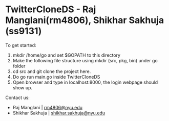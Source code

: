 # TwitterCloneDS - Raj Manglani(rm4806), Shikhar Sakhuja (ss9131)
To get started:
1. mkdir /home/go and set $GOPATH to this directory 
2. Make the following file structure using mkdir (src, pkg, bin) under go folder
3. cd src and git clone the project here.
4. Do go run main.go inside TwitterCloneDS
5. Open browser and type in localhost:8000, the login webpage should show up.

Contact us: 
- Raj Manglani | rm4806@nyu.edu
- Shikhar Sakhuja | shikhar.sakhuja@nyu.edu
